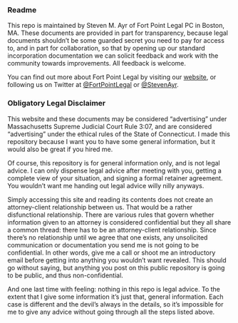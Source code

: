 ### Readme

This repo is maintained by Steven M. Ayr of Fort Point Legal PC in Boston, MA. These documents are provided in part for transparency, because legal documents shouldn’t be some guarded secret you need to pay for access to, and in part for collaboration, so that by opening up our standard incorporation documentation we can solicit feedback and work with the community towards improvements. All feedback is welcome.

You can find out more about Fort Point Legal by visiting our [website](http://www.fortpointlegal.com), or following us on Twitter at 
[@FortPointLegal](http://www.twitter.com/fortpointlegal) 
or 
[@StevenAyr](http://www.twitter.com/stevenayr).

### Obligatory Legal Disclaimer

This website and these documents may be considered “advertising” under Massachusetts Supreme Judicial Court Rule 3:07, and are considered “advertising” under the ethical rules of the State of Connecticut. I made this repository because I want you to have some general information, but it would also be great if you hired me.

Of course, this repository is for general information only, and is not legal advice. I can only dispense legal advice after meeting with you, getting a complete view of your situation, and signing a formal retainer agreement. You wouldn’t want me handing out legal advice willy nilly anyways.

Simply accessing this site and reading its contents does not create an attorney-client relationship between us. That would be a rather disfunctional relationship. There are various rules that govern whether information given to an attorney is considered confidential but they all share a common thread: there has to be an attorney-client relationship. Since there’s no relationship until we agree that one exists, any unsolicited communication or documentation you send me is not going to be confidential. In other words, give me a call or shoot me an introductory email before getting into anything you wouldn’t want revealed. This should go without saying, but anything you post on this public repository is going to be public, and thus non-confidential.

And one last time with feeling: nothing in this repo is legal advice. To the extent that I give some information it’s just that, general information. Each case is different and the devil’s always in the details, so it’s impossible for me to give any advice without going through all the steps listed above.